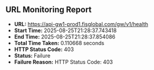 ## URL Monitoring Report

- **URL:** https://api-gw1-prod1.fisglobal.com/gw/v1/health
- **Start Time:** 2025-08-25T21:28:37.743418
- **End Time:** 2025-08-25T21:28:37.854086
- **Total Time Taken:** 0.110668 seconds
- **HTTP Status Code:** 403
- **Status:** Failure
- **Failure Reason:** HTTP Status Code: 403
